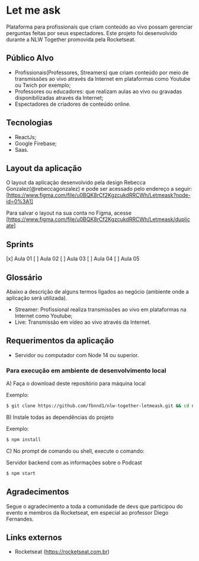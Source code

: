 # Let me ask

Plataforma para profissionais que criam conteúdo ao vivo possam gerenciar perguntas feitas por seus espectadores. Este projeto foi desenvolvido durante a NLW Together promovida pela Rocketseat.

## Público Alvo

- Profissionais(Professores, Streamers) que criam conteúdo por meio de transmissões ao vivo através da Internet em plataformas como Youtube ou Twich por exemplo;
- Professores ou educadores: que realizam aulas ao vivo ou gravadas disponibilizadas através da Internet;
- Espectadores de criadores de conteúdo online.

## Tecnologias

- ReactJs;
- Google Firebase;
- Saas.

## Layout da aplicação

O layout da aplicação desenvolvido pela design Rebecca Gonzalez(@rebeccagonzalez) e pode ser acessado pelo endereço a seguir:
[https://www.figma.com/file/u0BQK8rCf2KgzcukdRRCWh/Letmeask?node-id=0%3A1]

Para salvar o layout na sua conta no Figma, acesse
[https://www.figma.com/file/u0BQK8rCf2KgzcukdRRCWh/Letmeask/duplicate]

## Sprints

[x] Aula 01
[ ] Aula 02
[ ] Aula 03
[ ] Aula 04
[ ] Aula 05

## Glossário

Abaixo a descrição de alguns termos ligados ao negócio (ambiente onde a  aplicação será utilizada).

- Streamer: Profissional realiza transmissões ao vivo em plataformas na Internet como Youtube;
- Live: Transmissão em vídeo ao vivo através da Internet.

## Requerimentos da aplicação

* Servidor ou computador com Node 14 ou superior.

### Para execução em ambiente de desenvolvimento local

A) Faça o download deste repositório para máquina local

Exemplo:

```bash
$ git clone https://github.com/fbnnd1/nlw-together-letmeask.git && cd nlw-together-letmeask
```

B) Instale todas as dependências do projeto

Exemplo:

```bash
$ npm install
```

C) No prompt de comando ou shell, execute o comando:

Servidor backend com as informações sobre o Podcast

```bash
$ npm start
```

## Agradecimentos

Segue o agradecimento a toda a comunidade de devs que participou do evento e membros da Rocketseat, em especial ao professor Diego Fernandes.

## Links externos

- Rocketseat (https://rocketseat.com.br)

